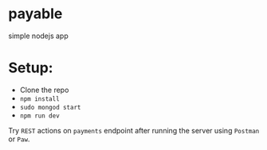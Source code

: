 # payable
simple nodejs app

# Setup:
 - Clone the repo
 - `npm install`
 - `sudo mongod start`
 - `npm run dev`

Try `REST` actions on `payments` endpoint after running the server using `Postman` or `Paw`.

